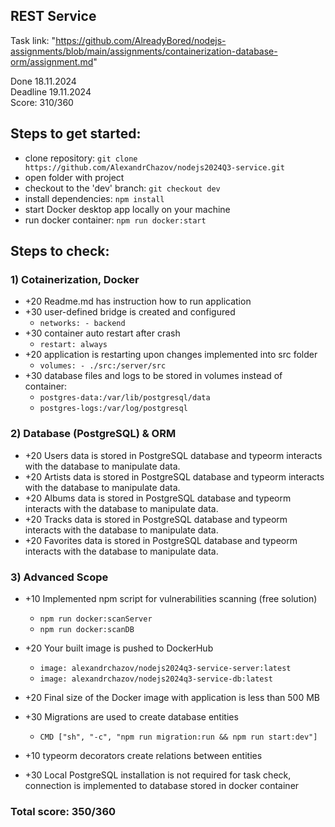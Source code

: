 ## REST Service

Task link: "https://github.com/AlreadyBored/nodejs-assignments/blob/main/assignments/containerization-database-orm/assignment.md"

Done 18.11.2024 \
Deadline 19.11.2024 \
Score: 310/360

## Steps to get started:
- clone repository: `git clone https://github.com/AlexandrChazov/nodejs2024Q3-service.git`
- open folder with project
- checkout to the 'dev' branch: `git checkout dev`
- install dependencies: `npm install`
- start Docker desktop app locally on your machine
- run docker container: `npm run docker:start`

## Steps to check:
### 1) Cotainerization, Docker
- +20 Readme.md has instruction how to run application
- +30 user-defined bridge is created and configured
  - `networks: - backend`
- +30 container auto restart after crash
  - `restart: always`
- +20 application is restarting upon changes implemented into src folder
  - `volumes: - ./src:/server/src`
- +30 database files and logs to be stored in volumes instead of container:
  - `postgres-data:/var/lib/postgresql/data`
  - `postgres-logs:/var/log/postgresql`

### 2) Database (PostgreSQL) & ORM
- +20 Users data is stored in PostgreSQL database and typeorm interacts with the database to manipulate data.
- +20 Artists data is stored in PostgreSQL database and typeorm interacts with the database to manipulate data.
- +20 Albums data is stored in PostgreSQL database and typeorm interacts with the database to manipulate data.
- +20 Tracks data is stored in PostgreSQL database and typeorm interacts with the database to manipulate data.
- +20 Favorites data is stored in PostgreSQL database and typeorm interacts with the database to manipulate data.

### 3) Advanced Scope

- +10 Implemented npm script for vulnerabilities scanning (free solution)
  - `npm run docker:scanServer`
  - `npm run docker:scanDB`
- +20 Your built image is pushed to DockerHub
  - `image: alexandrchazov/nodejs2024q3-service-server:latest`
  - `image: alexandrchazov/nodejs2024q3-service-db:latest`
- +20 Final size of the Docker image with application is less than 500 MB


- +30 Migrations are used to create database entities
  - `CMD ["sh", "-c", "npm run migration:run && npm run start:dev"]`
- +10 typeorm decorators create relations between entities
- +30 Local PostgreSQL installation is not required for task check, connection is implemented to database stored in docker container

### Total score: 350/360

